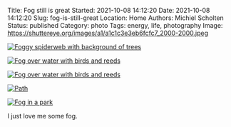 Title: Fog still is great
Started: 2021-10-08 14:12:20
Date: 2021-10-08 14:12:20
Slug: fog-is-still-great
Location: Home
Authors: Michiel Scholten
Status: published
Category: photo
Tags: energy, life, photography
Image: https://shuttereye.org/images/a1/a1c1c3e3eb6fcfc7_2000-2000.jpeg

[![Foggy spiderweb with background of trees](https://shuttereye.org/images/a1/a1c1c3e3eb6fcfc7_2000-2000.jpeg)](https://shuttereye.org/photolog/PXL_20211008_064708153-01.jpeg/view/)

[![Fog over water with birds and reeds](https://shuttereye.org/images/c0/c0e0f0e49cfcc307_2000-2000.jpg)](https://shuttereye.org/photolog/PXL_20211008_063119760.jpg/view/)

[![Fog over water with birds and reeds](https://shuttereye.org/images/e0/e0e0d8432ffef087_2000-2000.jpg)](https://shuttereye.org/photolog/PXL_20211008_063113081.jpg/view/)

[![Path](https://shuttereye.org/images/f0/f0fc7efe76369233_2000-2000.jpg)](https://shuttereye.org/photolog/PXL_20211008_063336785.jpg/view/)

[![Fog in a park](https://shuttereye.org/images/f8/f8f4f8f3d351e5e4_2000-2000.jpeg)](https://shuttereye.org/photolog/PXL_20211008_062555885-01.jpeg/view/)

I just love me some fog.
